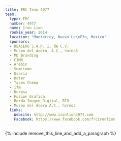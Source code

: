 ```yaml
---
title: FRC Team 4977
team:
  type: FRC
  number: 4977
  name: Iron Lion
  rookie_year: 2014
  location: "Monterrey, Nuevo Le\xF3n, Mexico"
  sponsors:
  - DEACERO S.A.P. I. de C.V.
  - Museo del Acero, A.C., horno3
  - MD Branding
  - CIMR
  - Arehin
  - Sumitomo
  - Usaria
  - Doter
  - Tacos Chema
  - ifm
  - Durosa
  - Fusion Grafica
  - Borda Imagen Digital, BID
  - Museo del Acero A.C., horno3
  links:
    Website: http://www.ironlion4977.com
    Facebook: https://www.facebook.com/frcironlion
---
```


{% include remove_this_line_and_add_a_paragraph %}